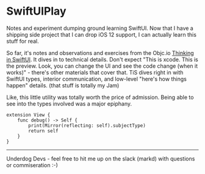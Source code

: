 # SwiftUIPlay

Notes and experiment dumping ground learning SwiftUI.  Now that I have
a shipping side project that I can drop iOS 12 support, I can actually
learn this stuff for real.

So far, it's notes and observations and exercises from the Objc.io
[Thinking in SwiftUI](https://www.objc.io/books/thinking-in-swiftui/).
It dives in to technical details. Don't expect "This is xcode. This
is the preview. Look, you can change the UI and see the code change (when
it works)" - there's other materials that cover that.  TiS dives right in with
SwiftUI types, interior communication, and low-level "here's how things
happen" details.  (that stuff is totally my Jam)

Like, this little utility was totally worth the price of
admission. Being able to see into the types involved was a major
epiphany.
 
```
extension View {
    func debug() -> Self {
        print(Mirror(reflecting: self).subjectType)
        return self
    }
}
```

-----
Underdog Devs - feel free to hit me up on the slack (markd) with questions
or commiseration :-)

